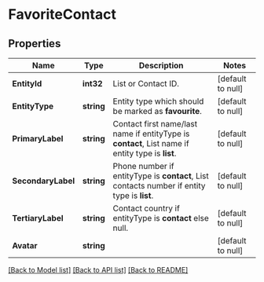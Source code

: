 # FavoriteContact

## Properties
Name | Type | Description | Notes
------------ | ------------- | ------------- | -------------
**EntityId** | **int32** | List or Contact ID. | [default to null]
**EntityType** | **string** | Entity type which should be marked as **favourite**. | [default to null]
**PrimaryLabel** | **string** | Contact first name/last name if entityType is **contact**, List name if entity type is **list**. | [default to null]
**SecondaryLabel** | **string** | Phone number if entityType is **contact**, List contacts number if entity type is **list**. | [default to null]
**TertiaryLabel** | **string** | Contact country if entityType is **contact** else null. | [default to null]
**Avatar** | **string** |  | [default to null]

[[Back to Model list]](../README.md#documentation-for-models) [[Back to API list]](../README.md#documentation-for-api-endpoints) [[Back to README]](../README.md)


